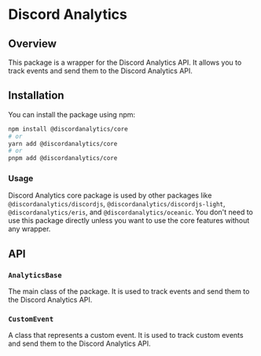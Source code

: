 # Discord Analytics

## Overview
This package is a wrapper for the Discord Analytics API. It allows you to track events and send them to the Discord Analytics API.

## Installation
You can install the package using npm:

```bash
npm install @discordanalytics/core
# or
yarn add @discordanalytics/core
# or
pnpm add @discordanalytics/core
```

### Usage
Discord Analytics core package is used by other packages like `@discordanalytics/discordjs`, `@discordanalytics/discordjs-light`, `@discordanalytics/eris`, and `@discordanalytics/oceanic`. You don't need to use this package directly unless you want to use the core features without any wrapper.

## API
### `AnalyticsBase`
The main class of the package. It is used to track events and send them to the Discord Analytics API.
### `CustomEvent`
A class that represents a custom event. It is used to track custom events and send them to the Discord Analytics API.
